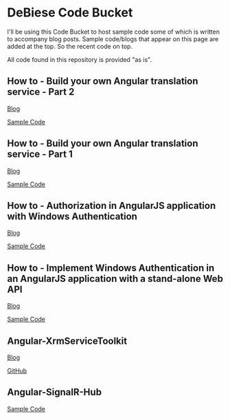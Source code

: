 DeBiese Code Bucket
===================

I'll be using this Code Bucket to host sample code some of which is written to accompany blog posts.
Sample code/blogs that appear on this page are added at the top. So the recent code on top.

All code found in this repository is provided "as is". 

## How to - Build your own Angular translation service - Part 2

[Blog](https://spikesapps.wordpress.com/2016/10/18/how-to-build-your-own-angular-translation-service-part-2/)

[Sample Code](https://github.com/DeBiese/DeBiese-Code-Bucket/tree/master/Sample%20Code/DeBiese.NgResources.Part2)

## How to - Build your own Angular translation service - Part 1

[Blog](https://spikesapps.wordpress.com/2016/09/30/how-to-build-your-own-angular-translation-service-part-1/)

[Sample Code](https://github.com/DeBiese/DeBiese-Code-Bucket/tree/master/Sample%20Code/DeBiese.NgResources.Part1)

## How to - Authorization in AngularJS application with Windows Authentication

[Blog](https://spikesapps.wordpress.com/2016/09/20/how-to-authorization-in-angularjs-application-with-windows-authentication/)

[Sample Code](https://github.com/DeBiese/DeBiese-Code-Bucket/tree/master/Sample%20Code/DeBiese.Authorization)

## How to - Implement Windows Authentication in an AngularJS application with a stand-alone Web API

[Blog](https://spikesapps.wordpress.com/2016/09/08/how-to-implement-windows-authentication-in-an-angularjs-application-with-a-stand-alone-web-api/)

[Sample Code](https://github.com/DeBiese/DeBiese-Code-Bucket/tree/master/Sample%20Code/DeBiese.WinAuth)

## Angular-XrmServiceToolkit

[Blog](https://spikesapps.wordpress.com/2015/10/25/angular-spa-in-dynamics-crm-ngxrmservicetoolkit/)

[GitHub](https://github.com/DeBiese/Angular-XrmServiceToolkit)

## Angular-SignalR-Hub

[Sample Code](https://github.com/DeBiese/DeBiese-Code-Bucket/tree/master/Sample%20Code/Spikes.RubenB.SignalR)

 
